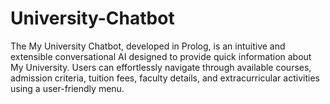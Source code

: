 # University-Chatbot
The My University Chatbot, developed in Prolog, is an intuitive and extensible conversational AI designed to provide quick information about My University. Users can effortlessly navigate through available courses, admission criteria, tuition fees, faculty details, and extracurricular activities using a user-friendly menu.
